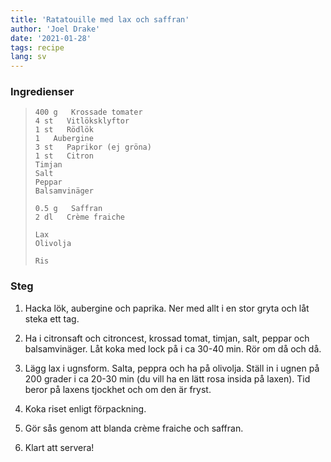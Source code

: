 ```yaml
---
title: 'Ratatouille med lax och saffran'
author: 'Joel Drake'
date: '2021-01-28'
tags: recipe
lang: sv
---
```


### Ingredienser

> ```
> 400 g   Krossade tomater
> 4 st   Vitlöksklyftor
> 1 st   Rödlök
> 1   Aubergine
> 3 st   Paprikor (ej gröna)
> 1 st   Citron
> Timjan
> Salt
> Peppar
> Balsamvinäger
>
> 0.5 g   Saffran
> 2 dl   Crème fraiche
>
> Lax
> Olivolja
>
> Ris
> ```

### Steg

1. Hacka lök, aubergine och paprika. Ner med allt i en stor gryta och låt steka ett tag.

2. Ha i citronsaft och citroncest, krossad tomat, timjan, salt, peppar och balsamvinäger. Låt koka med lock på i ca 30-40 min. Rör om då och då.

3. Lägg lax i ugnsform. Salta, peppra och ha på olivolja. Ställ in i ugnen på 200 grader i ca 20-30 min (du vill ha en lätt rosa insida på laxen). Tid beror på laxens tjockhet och om den är fryst.

4. Koka riset enligt förpackning.

5. Gör sås genom att blanda crème fraiche och saffran.

6. Klart att servera!
